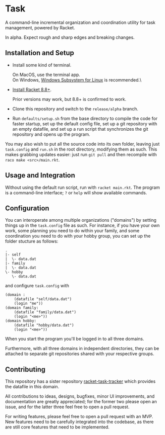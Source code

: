 # Task

A command-line incremental organization and coordination utility for task management,
powered by Racket.

In alpha. Expect rough and sharp edges and breaking changes.

## Installation and Setup

- Install some kind of terminal.

  On MacOS, use the terminal app.\
  On Windows, [Windows Subsystem for Linux](https://learn.microsoft.com/en-us/windows/wsl/install)
  is recommended.\
- [Install Racket 8.8+](https://download.racket-lang.org/).
  
  Prior versions may work, but 8.8+ is confirmed to work.
- Clone this repository and switch to the `release/alpha` branch.
- Run `defaults/setup.sh` from the base directory to
  compile the code for faster startup,
  set up the default config file, set up a git repository with an empty datafile,
  and set up a run script that synchronizes the git repository and opens up the program.

You may also wish to put all the source code into its own folder, leaving just
`task.config` and `run.sh` in the root directory, modifying them as such.
This makes grabbing updates easier: just run `git pull` and then
recompile with `raco make <src>/main.rkt`.

## Usage and Integration

Without using the default run script, run with `racket main.rkt`.
The program is a command-line interface; `?` or `help` will show available commands.

## Configuration

You can interoperate among multiple organizations ("domains") by setting things up in the
`task.config` file as such. For instance, if you have your own work, some planning you need
to do within your family, and some coordination you need to do with your hobby group, you can
set up the folder stucture as follows:

```
.
|- self
|  \- data.dat
|- family
|  \- data.dat
\- hobby
   \- data.dat
```

and configure `task.config` with

```
(domain :
    (datafile "self/data.dat")
    (login "me"))
(domain family:
    (datafile "family/data.dat")
    (login "<me>"))
(domain hobby:
    (datafile "hobby/data.dat")
    (login "<me>"))
```

When you start the program you'll be logged in to all three domains.

Furthermore, with all three domains in independent directories, they can be attached to
separate git repositories shared with your respective groups.

## Contributing

This repository has a sister repository [racket-task-tracker](https://github.com/hanssun07/racket-task-tracker)
which provides the datafile in this domain.

All contributions to ideas, designs, bugfixes, minor UI improvements, and documentation are greatly appreciated; for the former two please open an issue, and for the latter three feel free to open a pull request.

For writing features, please feel free to open a pull request with an MVP.
New features need to be carefully integrated into the codebase, as there are
still core features that need to be implemented.
